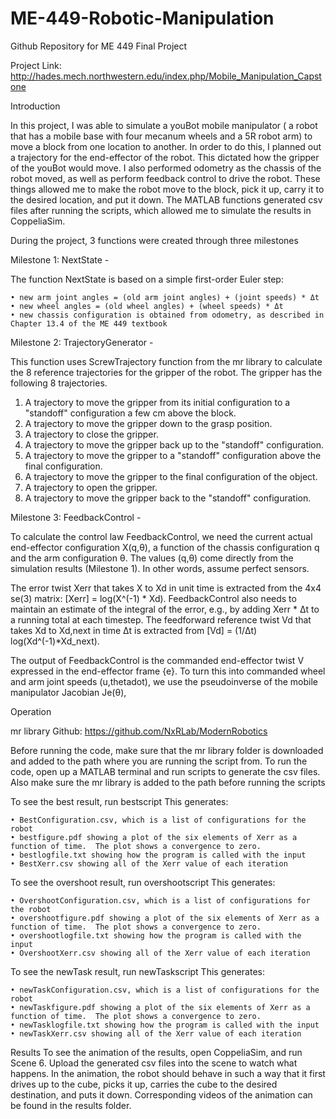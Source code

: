 # ME-449-Robotic-Manipulation
Github Repository for ME 449 Final Project


Project Link: http://hades.mech.northwestern.edu/index.php/Mobile_Manipulation_Capstone

Introduction

In this project, I was able to simulate a youBot mobile manipulator ( a robot that has a mobile base with four mecanum wheels and a 5R robot arm) to move a block from one location to another.  In order to do this, I planned out a trajectory for the end-effector of the robot.  This dictated how the gripper of the youBot would move.  I also performed  odometry as the chassis of the robot moved, as well as perform feedback control to drive the robot.  These things allowed me to make the robot move to the block, pick it up, carry it to the desired location, and put it down.  The MATLAB functions generated csv files after running the scripts, which allowed me to simulate the results in CoppeliaSim.  

During the project, 3 functions were created through three milestones

Milestone 1:  NextState -

The function NextState is based on a simple first-order Euler step:

    • new arm joint angles = (old arm joint angles) + (joint speeds) * Δt
    • new wheel angles = (old wheel angles) + (wheel speeds) * Δt
    • new chassis configuration is obtained from odometry, as described in Chapter 13.4 of the ME 449 textbook

Milestone 2: TrajectoryGenerator - 

This function uses ScrewTrajectory function from the mr library to calculate the 8 reference trajectories for the gripper of the robot.  The gripper has the following 8 trajectories.
1. A trajectory to move the gripper from its initial configuration to a "standoff" configuration a few cm above the block.
2. A trajectory to move the gripper down to the grasp position.
3. A trajectory to close the gripper.
4. A trajectory to move the gripper back up to the "standoff" configuration.
5. A trajectory to move the gripper to a "standoff" configuration above the final configuration.
6. A trajectory to move the gripper to the final configuration of the object.
7. A trajectory to open the gripper.
8. A trajectory to move the gripper back to the "standoff" configuration.

Milestone 3: FeedbackControl - 

To calculate the control law FeedbackControl, we need the current actual end-effector configuration X(q,θ), a function of the chassis configuration q and the arm configuration θ. The values (q,θ) come  directly from the simulation results (Milestone 1). In other words, assume perfect sensors.

The error twist Xerr that takes X to Xd in unit time is extracted from the 4x4 se(3) matrix:
 [Xerr] = log(X^(-1) * Xd). 
FeedbackControl also needs to maintain an estimate of the integral of the error, e.g., by adding
Xerr * Δt to a running total at each timestep. The feedforward reference  twist Vd that takes Xd to Xd,next in time Δt is extracted from [Vd] = (1/Δt) log(Xd^(-1)*Xd_next). 

The output of FeedbackControl is the commanded end-effector twist V expressed in the end-effector frame {e}. To turn this into commanded wheel and arm joint speeds (u,thetadot), we use the pseudoinverse of the mobile manipulator Jacobian Je(θ), 

Operation 

mr library Github: https://github.com/NxRLab/ModernRobotics

Before running the code, make sure that the mr library folder is downloaded and added to the path where you are running the script from.  To run the code, open up a MATLAB terminal and run scripts to generate the csv files.  Also make sure the mr library is added to the path before running the scripts

To see the best result, run bestscript
This generates:

    • BestConfiguration.csv, which is a list of configurations for the robot
    • bestfigure.pdf showing a plot of the six elements of Xerr as a function of time.  The plot shows a convergence to zero. 
    • bestlogfile.txt showing how the program is called with the input
    • BestXerr.csv showing all of the Xerr value of each iteration


To see the overshoot result, run overshootscript
This generates:

    • OvershootConfiguration.csv, which is a list of configurations for the robot
    • overshootfigure.pdf showing a plot of the six elements of Xerr as a function of time.  The plot shows a convergence to zero. 
    • overshootlogfile.txt showing how the program is called with the input
    • OvershootXerr.csv showing all of the Xerr value of each iteration
      
To see the newTask result, run newTaskscript
This generates:

    • newTaskConfiguration.csv, which is a list of configurations for the robot
    • newTaskfigure.pdf showing a plot of the six elements of Xerr as a function of time.  The plot shows a convergence to zero. 
    • newTasklogfile.txt showing how the program is called with the input
    • newTaskXerr.csv showing all of the Xerr value of each iteration
    
Results
To see the animation of the results, open CoppeliaSim, and run Scene 6.  Upload the generated csv files into the scene to watch what happens.  In the animation, the robot should behave in such a way that it first drives up to the cube, picks it up, carries the cube to the desired destination, and puts it down.  Corresponding videos of the animation can be found in the results folder.
















